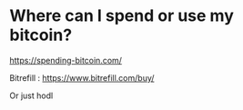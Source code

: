# Where can I spend or use my bitcoin?

https://spending-bitcoin.com/

Bitrefill : https://www.bitrefill.com/buy/

Or just hodl
